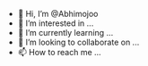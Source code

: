 - 👋 Hi, I’m @Abhimojoo
- 👀 I’m interested in ...
- 🌱 I’m currently learning ...
- 💞️ I’m looking to collaborate on ...
- 📫 How to reach me ...

<!---
Abhimojoo/Abhimojoo is a ✨ special ✨ repository because its `README.md` (this file) appears on your GitHub profile.
You can click the Preview lin
k to take a look at your changes.
--->
